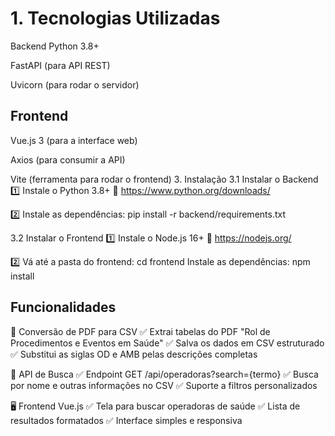 ﻿# 1. Tecnologias Utilizadas
Backend
Python 3.8+

FastAPI (para API REST)

Uvicorn (para rodar o servidor)

## Frontend
Vue.js 3 (para a interface web)

Axios (para consumir a API)

Vite (ferramenta para rodar o frontend)
 3. Instalação
3.1 Instalar o Backend
1️⃣ Instale o Python 3.8+
🔗 https://www.python.org/downloads/

2️⃣ Instale as dependências:
pip install -r backend/requirements.txt

3.2 Instalar o Frontend
1️⃣ Instale o Node.js 16+
🔗 https://nodejs.org/

2️⃣ Vá até a pasta do frontend:
cd frontend
 Instale as dependências:
npm install

 ## Funcionalidades
📄 Conversão de PDF para CSV
✅ Extrai tabelas do PDF "Rol de Procedimentos e Eventos em Saúde"
✅ Salva os dados em CSV estruturado
✅ Substitui as siglas OD e AMB pelas descrições completas

🔎 API de Busca
✅ Endpoint GET /api/operadoras?search={termo}
✅ Busca por nome e outras informações no CSV
✅ Suporte a filtros personalizados

🖥️ Frontend Vue.js
✅ Tela para buscar operadoras de saúde
✅ Lista de resultados formatados
✅ Interface simples e responsiva
